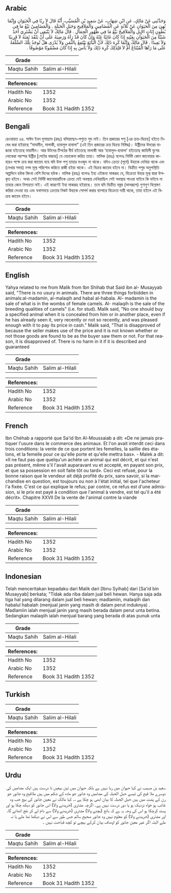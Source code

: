 ## Arabic


<div dir="rtl" lang="ar" style={{fontSize:'larger',backgroundColor:'#f8f9fa',padding:20}}>
وَحَدَّثَنِي عَنْ مَالِكٍ، عَنِ ابْنِ شِهَابٍ، عَنْ سَعِيدِ بْنِ الْمُسَيَّبِ، أَنَّهُ قَالَ لاَ رِبًا فِي الْحَيَوَانِ وَإِنَّمَا نُهِيَ مِنَ الْحَيَوَانِ عَنْ ثَلاَثَةٍ عَنِ الْمَضَامِينِ وَالْمَلاَقِيحِ وَحَبَلِ الْحَبَلَةِ ‏.‏ وَالْمَضَامِينُ بَيْعُ مَا فِي بُطُونِ إِنَاثِ الإِبِلِ وَالْمَلاَقِيحُ بَيْعُ مَا فِي ظُهُورِ الْجِمَالِ ‏.‏ قَالَ مَالِكٌ لاَ يَنْبَغِي أَنْ يَشْتَرِيَ أَحَدٌ شَيْئًا مِنَ الْحَيَوَانِ بِعَيْنِهِ إِذَا كَانَ غَائِبًا عَنْهُ وَإِنْ كَانَ قَدْ رَآهُ وَرَضِيَهُ عَلَى أَنْ يَنْقُدَ ثَمَنَهُ لاَ قَرِيبًا وَلاَ بَعِيدًا ‏.‏ قَالَ مَالِكٌ وَإِنَّمَا كُرِهَ ذَلِكَ لأَنَّ الْبَائِعَ يَنْتَفِعُ بِالثَّمَنِ وَلاَ يُدْرَى هَلْ تُوجَدُ تِلْكَ السِّلْعَةُ عَلَى مَا رَآهَا الْمُبْتَاعُ أَمْ لاَ فَلِذَلِكَ كُرِهَ ذَلِكَ وَلاَ بَأْسَ بِهِ إِذَا كَانَ مَضْمُونًا مَوْصُوفًا ‏.‏
</div>
<div style={{backgroundColor:'#f8f9fa',padding:20, marginBottom: 10}}><table> <thead> <tr> <th>Grade</th> <th></th> </tr> </thead> <tbody> <tr><td>Maqtu Sahih</td><td>Salim al-Hilali</td></tr></tbody></table><table> <thead> <tr> <th>References:</th> <th></th> </tr> </thead> <tbody><tr><td>Hadith No</td><td>1352</td></tr><tr><td>Arabic No</td><td>1352</td></tr><tr><td>Reference</td><td>Book 31 Hadith 1352</td></tr></tbody></table></div>

## Bengali


<div dir="ltr" lang="bn" style={{fontSize:'larger',backgroundColor:'#f8f9fa',padding:20}}>
রেওয়ায়ত ৬৪. সাঈদ ইবন মুসায়্যাব (রহঃ) বলিয়াছেন-পশুতে সুদ নাই। তিন প্রকারের পশু [এর ক্রয়-বিক্রয়] হইতে নিষেধ করা হইয়াছে “মাযামীন, মালাকী, হাবালুল হাবালা” (এই তিন প্রকারের ক্রয় বিক্রয় নিষিদ্ধ)। উষ্ট্রীদের উদরের বাচ্চারা হইতেছে মায়ামীন। আর উটদের টিপঠের বীর্য হইতেছে মালাকী আর ‘হাবালুল-হাবালা’ হইতেছে জাহিলী যুগের লোকেরা পরস্পর উষ্ট্রীর [পেটের বাচ্চার] যে বেচাকেনা করিত তাহা। মালিক (রহঃ) বলেনঃ নির্দিষ্ট কোন জানোয়ার কাহারও পক্ষে ক্রয় করা জায়েয নহে যদি উক্ত পশু তাহার মওজুদ না থাকে। যদিও ক্রেতা (পূর্বে) উহাকে দেখিয়া থাকে এবং (দেখার সময়) নগদ মূল্য পরিশোধ করিতে রাজী হইয়া থাকে। এই বিক্রয় জায়েয হইবে না। বিক্রীত পশুর অনুপস্থিতি অল্পদিনে হউক কিংবা বেশি দিনের হউক। মালিক (রহঃ) বলেনঃ ইহা এইজন্য মাকরূহ যে, বিক্রেতা উহার মূল্য দ্বারা উপকৃত হইবে। অথচ সেই নির্দিষ্ট জানোয়ারটিকে ক্রেতা যেই অবস্থায় দেখিয়াছিল সেই অবস্থায় পাওয়া যাইবে কি যাইবে না তাহার কোন নিশ্চয়তা নাই। এই কারণেই ইহা মাকরূহ হইয়াছে। তবে যদি বিক্রীত বস্তুর (ভালরূপে) গুণাগুণ বিশ্লেষণ করিয়া দেওয়া হয় এবং যথাসময়ে ক্রেতার নিকট উহাকে সোপর্দ করার ব্যাপারে বিক্রেতা দায়ী থাকে, তাহা হইলে এই বিক্রয় জায়েয হইবে।
</div>
<div style={{backgroundColor:'#f8f9fa',padding:20, marginBottom: 10}}><table> <thead> <tr> <th>Grade</th> <th></th> </tr> </thead> <tbody> <tr><td>Maqtu Sahih</td><td>Salim al-Hilali</td></tr></tbody></table><table> <thead> <tr> <th>References:</th> <th></th> </tr> </thead> <tbody><tr><td>Hadith No</td><td>1352</td></tr><tr><td>Arabic No</td><td>1352</td></tr><tr><td>Reference</td><td>Book 31 Hadith 1352</td></tr></tbody></table></div>

## English


<div dir="ltr" lang="en" style={{fontSize:'larger',backgroundColor:'#f8f9fa',padding:20}}>
Yahya related to me from Malik from Ibn Shihab that Said ibn al- Musayyab said, "There is no usury in animals. There are three things forbidden in animals:al-madamin, al-malaqih and habal al-habala. Al- madamin is the sale of what is in the wombs of female camels. Al- malaqih is the sale of the breeding qualities of camels" (i.e. for stud). Malik said, "No one should buy a specified animal when it is concealed from him or in another place, even if he has already seen it, very recently or not so recently, and was pleased enough with it to pay its price in cash." Malik said, "That is disapproved of because the seller makes use of the price and it is not known whether or not those goods are found to be as the buyer saw them or not. For that reason, it is disapproved of. There is no harm in it if it is described and guaranteed
</div>
<div style={{backgroundColor:'#f8f9fa',padding:20, marginBottom: 10}}><table> <thead> <tr> <th>Grade</th> <th></th> </tr> </thead> <tbody> <tr><td>Maqtu Sahih</td><td>Salim al-Hilali</td></tr></tbody></table><table> <thead> <tr> <th>References:</th> <th></th> </tr> </thead> <tbody><tr><td>Hadith No</td><td>1352</td></tr><tr><td>Arabic No</td><td>1352</td></tr><tr><td>Reference</td><td>Book 31 Hadith 1352</td></tr></tbody></table></div>

## French


<div dir="ltr" lang="fr" style={{fontSize:'larger',backgroundColor:'#f8f9fa',padding:20}}>
Ibn Chéhab a rapporté que Sa'id Ibn Al-Moussaiab a dit: «De ne jamais pratiquer l'usure dans le commerce des animaux. Et l'on avait interdit ceci dans trois conditions: la vente de ce que portent les femelles, la saillie des étalons, et la femelle pour ce qu'elle porte et qu'elle mettra bas». - Malek a dit: «II ne faut pas que quelqu'un achète un animal qui est décrit, et qui n'est pas présent, même s'il l'avait auparavant vu et accepté, en payant son prix, et que sa possession en soit faite tôt ou tard». Ceci est refusé, pour la bonne raison que le vendeur ait déjà profité du prix, sans savoir, si la marchandise en question, est toujours ou non à l'état initial, tel que l'acheteur l'a fixée. C'est ce qui explique le refus; par contre, ce refus est d'une admission, si le prix est payé à condition que l'animal à vendre, est tel qu'il a été décrit». Chapitre XXVII De la vente de l'animal contre la viande
</div>
<div style={{backgroundColor:'#f8f9fa',padding:20, marginBottom: 10}}><table> <thead> <tr> <th>Grade</th> <th></th> </tr> </thead> <tbody> <tr><td>Maqtu Sahih</td><td>Salim al-Hilali</td></tr></tbody></table><table> <thead> <tr> <th>References:</th> <th></th> </tr> </thead> <tbody><tr><td>Hadith No</td><td>1352</td></tr><tr><td>Arabic No</td><td>1352</td></tr><tr><td>Reference</td><td>Book 31 Hadith 1352</td></tr></tbody></table></div>

## Indonesian


<div dir="ltr" lang="id" style={{fontSize:'larger',backgroundColor:'#f8f9fa',padding:20}}>
Telah menceritakan kepadaku dari Malik dari [Ibnu Syihab] dari [Sa'id bin Musayyab] berkata; "Tidak ada riba dalam jual beli hewan. Hanya saja ada tiga hal yang dilarang dalam jual beli hewan; madlamiin, malaqiih dan habalul habalah (menjual janin yang masih di dalam perut induknya) . Madlamiin ialah menjual janin yang masih berada dalam perut unta betina. Sedangkan malaqiih ialah menjual barang yang berada di atas punuk unta
</div>
<div style={{backgroundColor:'#f8f9fa',padding:20, marginBottom: 10}}><table> <thead> <tr> <th>Grade</th> <th></th> </tr> </thead> <tbody> <tr><td>Maqtu Sahih</td><td>Salim al-Hilali</td></tr></tbody></table><table> <thead> <tr> <th>References:</th> <th></th> </tr> </thead> <tbody><tr><td>Hadith No</td><td>1352</td></tr><tr><td>Arabic No</td><td>1352</td></tr><tr><td>Reference</td><td>Book 31 Hadith 1352</td></tr></tbody></table></div>

## Turkish


<div dir="ltr" lang="tr" style={{fontSize:'larger',backgroundColor:'#f8f9fa',padding:20}}>

</div>
<div style={{backgroundColor:'#f8f9fa',padding:20, marginBottom: 10}}><table> <thead> <tr> <th>Grade</th> <th></th> </tr> </thead> <tbody> <tr><td>Maqtu Sahih</td><td>Salim al-Hilali</td></tr></tbody></table><table> <thead> <tr> <th>References:</th> <th></th> </tr> </thead> <tbody><tr><td>Hadith No</td><td>1352</td></tr><tr><td>Arabic No</td><td>1352</td></tr><tr><td>Reference</td><td>Book 31 Hadith 1352</td></tr></tbody></table></div>

## Urdu


<div dir="rtl" lang="ur" style={{fontSize:'larger',backgroundColor:'#f8f9fa',padding:20}}>
سعید بن مسیب نے کہا حیوان میں ربا نہیں ہے بلکہ حیوان میں تین بیعیں نا درست ہیں ایک مضامیں کی دوسرے ملا قیح کی تیسے حبل الحبلہ کی مضامیں وہ جانور جو مادہ کے شکم میں ہیں ملاقیح وہ جانور جو رن کے پشت میں ہیں حبل الحبلہ کا بیان ابھی ہو چکا ہے ،۔ کہا مالک نے معین جانور کی بیع جب وہ غائب ہو خواہ نزدیک ہو یا دور درست نہیں ہے۔ اگرچہ مشتری (خریدنے والا) اس جانور کو دیکھ چکا ہو اور پسند کرچکا ہو اس کی وجہ یہ ہے کہ بائع (بچنے والا) مشتری (خریدنے والا) سے دام لے کر نفع اٹھائے گا۔ اور مشتری (خریدنے والا) کو معلوم نہیں وہ جانور صحیح سالم جس طور سے اس نے دیکھا تھا ملے یا نہ ملے البتہ اگر غیر معین جانور کو اوصاف بیان کرکے بیچے تو کچھ قباحت نہیں ۔
</div>
<div style={{backgroundColor:'#f8f9fa',padding:20, marginBottom: 10}}><table> <thead> <tr> <th>Grade</th> <th></th> </tr> </thead> <tbody> <tr><td>Maqtu Sahih</td><td>Salim al-Hilali</td></tr></tbody></table><table> <thead> <tr> <th>References:</th> <th></th> </tr> </thead> <tbody><tr><td>Hadith No</td><td>1352</td></tr><tr><td>Arabic No</td><td>1352</td></tr><tr><td>Reference</td><td>Book 31 Hadith 1352</td></tr></tbody></table></div>